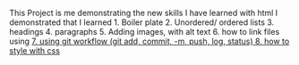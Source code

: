 This Project is me demonstrating the new skills I have learned with html
I demonstrated that I learned 
    1. Boiler plate
    2. Unordered/ ordered lists
    3. headings
    4. paragraphs
    5. Adding images, with alt text
    6. how to link files using <a href>
    7. using git workflow (git add, commit, -m, push, log, status)
    8. how to style with css


